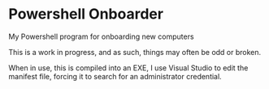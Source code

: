 # Powershell Onboarder
 My Powershell program for onboarding new computers
 
 This is a work in progress, and as such, things may often be odd or broken.
 
 When in use, this is compiled into an EXE, I use Visual Studio to edit the manifest file, forcing it to search for an administrator credential.
